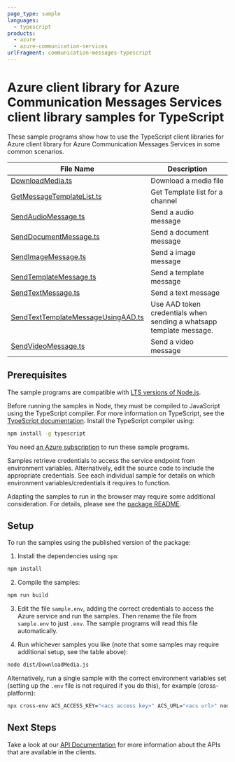 ```yaml
---
page_type: sample
languages:
  - typescript
products:
  - azure
  - azure-communication-services
urlFragment: communication-messages-typescript
---
```


# Azure client library for Azure Communication Messages Services client library samples for TypeScript

These sample programs show how to use the TypeScript client libraries for Azure client library for Azure Communication Messages Services in some common scenarios.

| **File Name**                                                         | **Description**                                                     |
| --------------------------------------------------------------------- | ------------------------------------------------------------------- |
| [DownloadMedia.ts][downloadmedia]                                     | Download a media file                                               |
| [GetMessageTemplateList.ts][getmessagetemplatelist]                   | Get Template list for a channel                                     |
| [SendAudioMessage.ts][sendaudiomessage]                               | Send a audio message                                                |
| [SendDocumentMessage.ts][senddocumentmessage]                         | Send a document message                                             |
| [SendImageMessage.ts][sendimagemessage]                               | Send a image message                                                |
| [SendTemplateMessage.ts][sendtemplatemessage]                         | Send a template message                                             |
| [SendTextMessage.ts][sendtextmessage]                                 | Send a text message                                                 |
| [SendTextTemplateMessageUsingAAD.ts][sendtexttemplatemessageusingaad] | Use AAD token credentials when sending a whatsapp template message. |
| [SendVideoMessage.ts][sendvideomessage]                               | Send a video message                                                |

## Prerequisites

The sample programs are compatible with [LTS versions of Node.js](https://github.com/nodejs/release#release-schedule).

Before running the samples in Node, they must be compiled to JavaScript using the TypeScript compiler. For more information on TypeScript, see the [TypeScript documentation][typescript]. Install the TypeScript compiler using:

```bash
npm install -g typescript
```

You need [an Azure subscription][freesub] to run these sample programs.

Samples retrieve credentials to access the service endpoint from environment variables. Alternatively, edit the source code to include the appropriate credentials. See each individual sample for details on which environment variables/credentials it requires to function.

Adapting the samples to run in the browser may require some additional consideration. For details, please see the [package README][package].

## Setup

To run the samples using the published version of the package:

1. Install the dependencies using `npm`:

```bash
npm install
```

2. Compile the samples:

```bash
npm run build
```

3. Edit the file `sample.env`, adding the correct credentials to access the Azure service and run the samples. Then rename the file from `sample.env` to just `.env`. The sample programs will read this file automatically.

4. Run whichever samples you like (note that some samples may require additional setup, see the table above):

```bash
node dist/DownloadMedia.js
```

Alternatively, run a single sample with the correct environment variables set (setting up the `.env` file is not required if you do this), for example (cross-platform):

```bash
npx cross-env ACS_ACCESS_KEY="<acs access key>" ACS_URL="<acs url>" node dist/DownloadMedia.js
```

## Next Steps

Take a look at our [API Documentation][apiref] for more information about the APIs that are available in the clients.

[downloadmedia]: https://github.com/Azure/azure-sdk-for-js/blob/main/sdk/communication/communication-messages-rest/samples/v1/typescript/src/DownloadMedia.ts
[getmessagetemplatelist]: https://github.com/Azure/azure-sdk-for-js/blob/main/sdk/communication/communication-messages-rest/samples/v1/typescript/src/GetMessageTemplateList.ts
[sendaudiomessage]: https://github.com/Azure/azure-sdk-for-js/blob/main/sdk/communication/communication-messages-rest/samples/v1/typescript/src/SendAudioMessage.ts
[senddocumentmessage]: https://github.com/Azure/azure-sdk-for-js/blob/main/sdk/communication/communication-messages-rest/samples/v1/typescript/src/SendDocumentMessage.ts
[sendimagemessage]: https://github.com/Azure/azure-sdk-for-js/blob/main/sdk/communication/communication-messages-rest/samples/v1/typescript/src/SendImageMessage.ts
[sendtemplatemessage]: https://github.com/Azure/azure-sdk-for-js/blob/main/sdk/communication/communication-messages-rest/samples/v1/typescript/src/SendTemplateMessage.ts
[sendtextmessage]: https://github.com/Azure/azure-sdk-for-js/blob/main/sdk/communication/communication-messages-rest/samples/v1/typescript/src/SendTextMessage.ts
[sendtexttemplatemessageusingaad]: https://github.com/Azure/azure-sdk-for-js/blob/main/sdk/communication/communication-messages-rest/samples/v1/typescript/src/SendTextTemplateMessageUsingAAD.ts
[sendvideomessage]: https://github.com/Azure/azure-sdk-for-js/blob/main/sdk/communication/communication-messages-rest/samples/v1/typescript/src/SendVideoMessage.ts
[apiref]: https://docs.microsoft.com/javascript/api/@azure/communication-messages
[freesub]: https://azure.microsoft.com/free/
[package]: https://github.com/Azure/azure-sdk-for-js/tree/main/sdk/communication/communication-messages-rest/README.md
[typescript]: https://www.typescriptlang.org/docs/home.html
